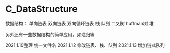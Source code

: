 # C_DataStructure
数据结构：
单向链表
双向链表
双向循环链表
栈
队列
二叉树
huffman树
堆

另外还有一些数据结构的简单应用，如递归等

2021.1.10整理
统一文件名
2021.1.12
修改链表、栈、队列
2021.1.13
增加链式队列